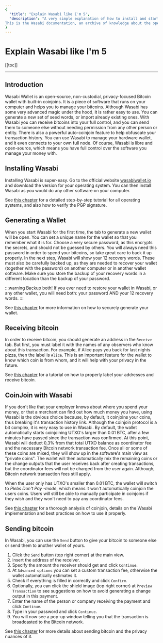```yaml
---
{
  "title": "Explain Wasabi like I'm 5",
  "description": "A very simple explanation of how to install and start Wasabi Wallet, as well as receiving, sending, and coinjoining. 
This is the Wasabi documentation, an archive of knowledge about the open-source, non-custodial and privacy-focused Bitcoin wallet for desktop."
}
---
```


# Explain Wasabi like I'm 5

[[toc]]

---

## Introduction

Wasabi Wallet is an open-source, non-custodial, privacy-focused Bitcoin wallet with built-in coinjoins.
It is a piece of software that runs on your computer and helps you to manage your bitcoins.
Although Wasabi has some very advanced magic under the hood, it is rather easy to use.
You can generate a new set of seed words, or import already existing ones.
With Wasabi you can receive bitcoins into your full control, and you can send them to someone else without needing permission from any other person or entity.
There is also a powerful auto-coinjoin feature to help obfuscate your transaction history.
You can use Wasabi to manage your hardware wallet, and it even connects to your own full node.
Of course, Wasabi is libre and open-source, which means you have full control over the software you manage your money with.

## Installing Wasabi

Installing Wasabi is super-easy.
Go to the official website [wasabiwallet.io](https://wasabiwallet.io) and download the version for your operating system.
You can then install Wasabi as you would do any other software on your computer.

See [this chapter](/using-wasabi/InstallPackage.md) for a detailed step-by-step tutorial for all operating systems, and also how to verify the PGP signature.

## Generating a Wallet

When you start Wasabi for the first time, the tab to generate a new wallet will be open.
You can set a unique name for the wallet so that you remember what it is for.
Choose a very secure password, as this encrypts the secrets, and should not be guessed by others.
You will always need this password in order to spend your bitcoins, so take great care to back it up properly.
In the next step, Wasabi will show your 12 recovery words.
These must also be carefully backed up, as they are needed to recover your wallet (together with the password) on another computer or in another wallet software.
Make sure you store the backup of your recovery words in a different location than the backup of your password.

:::warning Backup both!
If you ever need to restore your wallet in Wasabi, or any other wallet, you will need both: your password AND your 12 recovery words.
:::

See [this chapter](/using-wasabi/WalletGeneration.md) for more information on how to securely generate your wallet.

## Receiving bitcoin

In order to receive bitcoin, you should generate an address in the `Receive` tab.
But first, you must label it with the names of any observers who know about this transaction.
For example, if Alice pays you back for last nights pizza, then the label is `Alice`.
This is an important feature for the wallet to know which coin is from whom, and it will help with your privacy in the future.

See [this chapter](/using-wasabi/Receive.md) for a tutorial on how to properly label your addresses and receive bitcoin.

## CoinJoin with Wasabi

If you don't like that your employer knows about where you spend your money, or that a merchant can find out how much money you have, using Wasabi is the obvious choice because, by default, it coinjoins your coins, thus breaking it's transaction history link.
Although the coinjoin protocol is a bit complex, it is very easy to use in Wasabi.
By default, the wallet automatically starts coinjoining UTXO's larger than 0.01 BTC, after a few minutes have passed since the transaction was confirmed. 
At this point, Wasabi will deduct  0,3% from that total UTXO balance as coordinator fee and the necessary Bitcoin network transaction fee. 
Once all or some of these coins are mixed, they will show up in the software's main view as "private coins".
The wallet will then automatically mix the remaining coins or the change outputs that the user receives back after creating transactions, but the coordinator fees will not be charged from the user again. Although, Bitcoin network transaction fees still apply.

When the user only has UTXO's smaller than 0.01 BTC, the wallet will switch to _Plebs Don't Pay -mode_, which means it won't automatically coinjoin the users coins.
Users will still be able to manually participate in coinjoins if they wish and they won't need to pay any coordinator fees.

See [this chapter](/using-wasabi/CoinJoin.md) for a thorough analysis of coinjoin, details on the Wasabi implementation and best practices on how to use it properly.

## Sending bitcoin

In Wasabi, you can use the `Send` button to give your bitcoin to someone else or send them to another wallet of yours.
1. Click the `Send` button (top right corner) at the main view.
2. Insert the address of the receiver.
3. Specify the amount the receiver should get and click `Continue`.
4. At `Advanced options` you can set a custom transaction fee, otherwise the wallet automatically estimates it.
6. Check if everything is filled in correctly and click `Confirm`.
7. Optionally, you can click the shield image (top right corner) at `Preview Transaction` to see suggestions on how to avoid generating a change output in this payment.
8. Enter the name of the person or company receiving the payment and click `Continue`.
9. Type in your password and click `Continue`.
10. You will now see a pop-up window telling you that the transaction is broadcasted to the Bitcoin network.

See [this chapter](/using-wasabi/Send.md) for more details about sending bitcoin and the privacy nuances of it.

